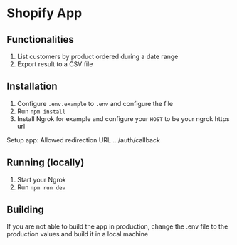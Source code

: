 # Shopify App

## Functionalities
1) List customers by product ordered during a date range
2) Export result to a CSV file

## Installation

1) Configure `.env.example` to `.env` and configure the file
2) Run `npm install`
3) Install Ngrok for example and configure your `HOST` to be your ngrok https url 

Setup app:
Allowed redirection URL
.../auth/callback

## Running (locally)

1) Start your Ngrok
2) Run `npm run dev`

## Building

If you are not able to build the app in production, change the .env file to the production values and build it in a local machine
